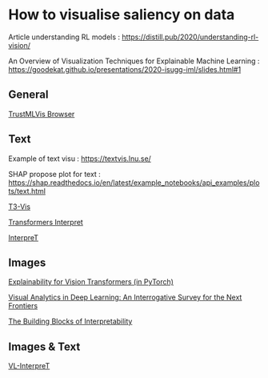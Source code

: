 # How to visualise saliency on data

Article understanding RL models : https://distill.pub/2020/understanding-rl-vision/

An Overview of Visualization Techniques for Explainable Machine Learning : https://goodekat.github.io/presentations/2020-isugg-iml/slides.html#1

## General

[TrustMLVis Browser](https://trustmlvis.lnu.se/)

## Text

Example of text visu : https://textvis.lnu.se/

SHAP propose plot for text : https://shap.readthedocs.io/en/latest/example_notebooks/api_examples/plots/text.html

[T3-Vis](https://github.com/raymondzmc/T3-Vis)

[Transformers Interpret](https://github.com/cdpierse/transformers-interpret)

[InterpreT](https://github.com/IntelLabs/nlp-architect/tree/master/solutions/InterpreT)

## Images

[Explainability for Vision Transformers (in PyTorch)](https://github.com/jacobgil/vit-explain)

[Visual Analytics in Deep Learning: An Interrogative Survey for the Next Frontiers](https://ieeexplore.ieee.org/abstract/document/8371286)

[The Building Blocks of Interpretability](https://distill.pub/2018/building-blocks/)

## Images & Text

[VL-InterpreT](https://github.com/IntelLabs/VL-InterpreT)
